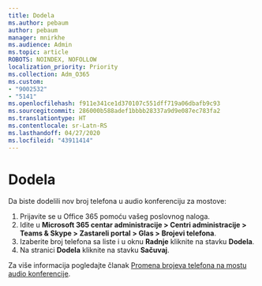 ```yaml
---
title: Dodela
ms.author: pebaum
author: pebaum
manager: mnirkhe
ms.audience: Admin
ms.topic: article
ROBOTS: NOINDEX, NOFOLLOW
localization_priority: Priority
ms.collection: Adm_O365
ms.custom:
- "9002532"
- "5141"
ms.openlocfilehash: f911e341ce1d370107c551dff719a06dbafb9c93
ms.sourcegitcommit: 286000b588adef1bbbb28337a9d9e087ec783fa2
ms.translationtype: HT
ms.contentlocale: sr-Latn-RS
ms.lasthandoff: 04/27/2020
ms.locfileid: "43911414"
---
```

# <a name="assign-a-toll-free-number-to-your-audio-conferencing-bridge"></a>Dodela

Da biste dodelili nov broj telefona u audio konferenciju za mostove:

1. Prijavite se u Office 365 pomoću vašeg poslovnog naloga.
2. Idite u **Microsoft 365 centar administracije > Centri administracije > Teams & Skype > Zastareli portal > Glas > Brojevi telefona**.
3. Izaberite broj telefona sa liste i u oknu **Radnje** kliknite na stavku **Dodela**.
4. Na stranici **Dodela** kliknite na stavku **Sačuvaj**.

Za više informacija pogledajte članak [Promena brojeva telefona na mostu audio konferencije](https://docs.microsoft.com/MicrosoftTeams/change-the-phone-numbers-on-your-audio-conferencing-bridge).
